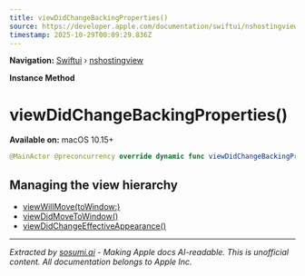 ```yaml
---
title: viewDidChangeBackingProperties()
source: https://developer.apple.com/documentation/swiftui/nshostingview/viewdidchangebackingproperties()
timestamp: 2025-10-29T00:09:29.836Z
---
```


**Navigation:** [Swiftui](/documentation/swiftui) › [nshostingview](/documentation/swiftui/nshostingview)

**Instance Method**

# viewDidChangeBackingProperties()

**Available on:** macOS 10.15+

```swift
@MainActor @preconcurrency override dynamic func viewDidChangeBackingProperties()
```

## Managing the view hierarchy

- [viewWillMove(toWindow:)](/documentation/swiftui/nshostingview/viewwillmove(towindow:))
- [viewDidMoveToWindow()](/documentation/swiftui/nshostingview/viewdidmovetowindow())
- [viewDidChangeEffectiveAppearance()](/documentation/swiftui/nshostingview/viewdidchangeeffectiveappearance())

---

*Extracted by [sosumi.ai](https://sosumi.ai) - Making Apple docs AI-readable.*
*This is unofficial content. All documentation belongs to Apple Inc.*
